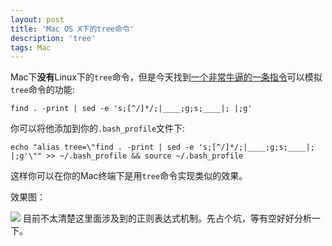 ```yaml
---
layout: post
title: 'Mac OS X下的tree命令'
description: 'tree'
tags: Mac
---
```


Mac下**没有**Linux下的`tree`命令，但是今天找到[一个非常牛逼的一条指令](http://www.the5fire.com/mac-ternimal-tree-command.html)可以模拟`tree`命令的功能:

```
find . -print | sed -e 's;[^/]*/;|____;g;s;____|; |;g'
```


你可以将他添加到你的`.bash_profile`文件下:

```
echo "alias tree=\"find . -print | sed -e 's;[^/]*/;|____;g;s;____|; |;g'\"" >> ~/.bash_profile && source ~/.bash_profile
```

这样你可以在你的Mac终端下是用`tree`命令实现类似的效果。

效果图：

![](http://dsweiblog.oss-cn-shanghai.aliyuncs.com/2015-12-17/1340230-112e1f86b43d633d.png)
目前不太清楚这里面涉及到的正则表达式机制。先占个坑，等有空好好分析一下。

